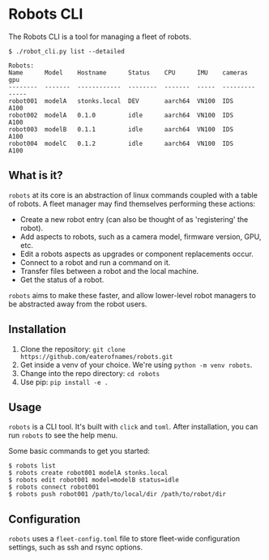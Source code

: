 # Robots CLI

The Robots CLI is a tool for managing a fleet of robots.

```shell
$ ./robot_cli.py list --detailed

Robots:
Name      Model    Hostname      Status    CPU      IMU    cameras    gpu
--------  -------  ------------  --------  -------  -----  ---------  -----
robot001  modelA   stonks.local  DEV       aarch64  VN100  IDS        A100
robot002  modelA   0.1.0         idle      aarch64  VN100  IDS        A100
robot003  modelB   0.1.1         idle      aarch64  VN100  IDS        A100
robot004  modelC   0.1.2         idle      aarch64  VN100  IDS        A100
```

## What is it?

`robots` at its core is an abstraction of linux commands coupled with a table of robots. A fleet manager may find themselves performing these actions:

- Create a new robot entry (can also be thought of as 'registering' the robot).
- Add aspects to robots, such as a camera model, firmware version, GPU, etc.
- Edit a robots aspects as upgrades or component replacements occur.
- Connect to a robot and run a command on it.
- Transfer files between a robot and the local machine.
- Get the status of a robot.

`robots` aims to make these faster, and allow lower-level robot managers to be abstracted away from the robot users.

## Installation

1. Clone the repository: `git clone https://github.com/eaterofnames/robots.git`
2. Get inside a venv of your choice. We're using `python -m venv robots`.
3. Change into the repo directory: `cd robots`
4. Use pip: `pip install -e .`

## Usage

`robots` is a CLI tool. It's built with `click` and `toml`. After installation, you can run `robots` to see the help menu.

Some basic commands to get you started:

```shell
$ robots list
$ robots create robot001 modelA stonks.local
$ robots edit robot001 model=modelB status=idle
$ robots connect robot001
$ robots push robot001 /path/to/local/dir /path/to/robot/dir
```

## Configuration

`robots` uses a `fleet-config.toml` file to store fleet-wide configuration settings, such as ssh and rsync options.
